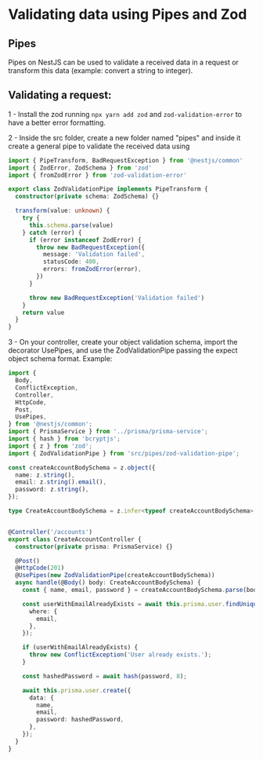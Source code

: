 # Validating data using Pipes and Zod

## Pipes

Pipes on NestJS  can be used to validate a received data in a request or transform this data (example: convert a string to integer).

## Validating a request:

1 - Install the zod running ```npx yarn add zod``` and ```zod-validation-error``` to have a better error formatting.

2 - Inside the src folder, create a new folder named "pipes" and inside it create a general pipe to validate the received data using 

```typescript
import { PipeTransform, BadRequestException } from '@nestjs/common'
import { ZodError, ZodSchema } from 'zod'
import { fromZodError } from 'zod-validation-error'

export class ZodValidationPipe implements PipeTransform {
  constructor(private schema: ZodSchema) {}

  transform(value: unknown) {
    try {
      this.schema.parse(value)
    } catch (error) {
      if (error instanceof ZodError) {
        throw new BadRequestException({
          message: 'Validation failed',
          statusCode: 400,
          errors: fromZodError(error),
        })
      }

      throw new BadRequestException('Validation failed')
    }
    return value
  }
}
```

3 - On your controller, create your object validation schema, import the decorator UsePipes, and use the ZodValidationPipe passing the expect object schema format. Example:

```typescript
import {
  Body,
  ConflictException,
  Controller,
  HttpCode,
  Post,
  UsePipes,
} from '@nestjs/common';
import { PrismaService } from '../prisma/prisma-service';
import { hash } from 'bcryptjs';
import { z } from 'zod';
import { ZodValidationPipe } from 'src/pipes/zod-validation-pipe';

const createAccountBodySchema = z.object({
  name: z.string(),
  email: z.string().email(),
  password: z.string(),
});

type CreateAccountBodySchema = z.infer<typeof createAccountBodySchema>;


@Controller('/accounts')
export class CreateAccountController {
  constructor(private prisma: PrismaService) {}

  @Post()
  @HttpCode(201)
  @UsePipes(new ZodValidationPipe(createAccountBodySchema))
  async handle(@Body() body: CreateAccountBodySchema) {
    const { name, email, password } = createAccountBodySchema.parse(body);

    const userWithEmailAlreadyExists = await this.prisma.user.findUnique({
      where: {
        email,
      },
    });

    if (userWithEmailAlreadyExists) {
      throw new ConflictException('User already exists.');
    }

    const hashedPassword = await hash(password, 8);

    await this.prisma.user.create({
      data: {
        name,
        email,
        password: hashedPassword,
      },
    });
  }
}
```